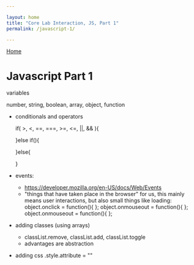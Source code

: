 ```yaml
---

layout: home
title: "Core Lab Interaction, JS, Part 1"
permalink: /javascript-1/

---
```


[Home](/)

# Javascript Part 1

variables

number, string, boolean, array, object, function

- conditionals and operators

	if( >, <, ==, ===, >=, <=, ||, && ){

	}else if(){

	}else{

	}

- events: 
	- https://developer.mozilla.org/en-US/docs/Web/Events
	- "things that have taken place in the browser" for us, this mainly means user interactions, but also small things like loading:
	object.onclick = function(){ };
	object.onmouseout = function(){ };
	object.onmouseout = function(){ };

- adding classes (using arrays)
	- classList.remove, classList.add, classList.toggle
	- advantages are abstraction

- adding css
	.style.attribute = ""

	

